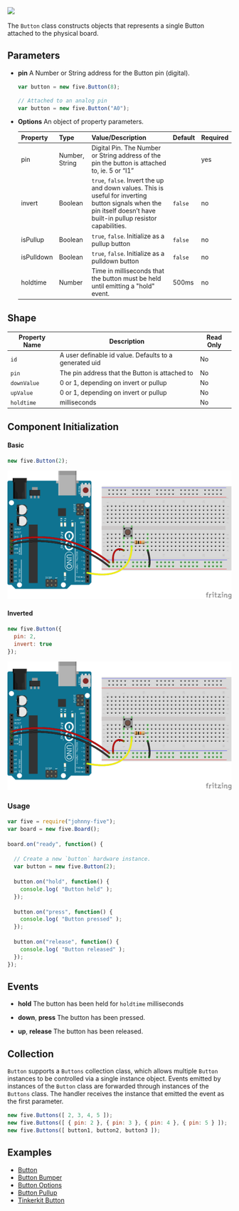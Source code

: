 ![](http://i.gyazo.com/64310ac819ea06fe771101c95dbf8e96.png)

The `Button` class constructs objects that represents a single Button attached to the physical board. 


## Parameters

- **pin** A Number or String address for the Button pin (digital).
  ```js
  var button = new five.Button(8);
  ```

  ```js
  // Attached to an analog pin
  var button = new five.Button("A0");
  ```

- **Options** An object of property parameters.
  <span class="abbreviate-table">

  | Property | Type           | Value/Description                                                                                                                                        | Default | Required |
  |---------------|----------------|------------------------------------|----------------------------------------------------------------------------------------------------------------------------------------------------|----------|
  | pin           | Number, String | Digital Pin. The Number or String address of the pin the button is attached to, ie. 5 or “I1”                                                                   | | yes      |
  | invert        | Boolean        | `true`, `false`. Invert the up and down values. This is useful for inverting button signals when the pin itself doesn’t have built-in pullup resistor capabilities. | `false` | no       |
  | isPullup      | Boolean        | `true`, `false`. Initialize as a pullup button                                                                                                                      | `false` | no       |
  | isPulldown      | Boolean        | `true`, `false`. Initialize as a pulldown button                                                                                                                      | `false` | no       |
  | holdtime      | Number         | Time in milliseconds that the button must be held until emitting a "hold" event. | 500ms                                                    | no       |
  </span>

## Shape

| Property Name | Description | Read Only |
|---------------| ----------- | ----------|
| `id` | A user definable id value. Defaults to a generated uid | No |
| `pin` | The pin address that the Button is attached to | No |
| `downValue` | 0 or 1, depending on invert or pullup | No |
| `upValue` | 0 or 1, depending on invert or pullup | No |
| `holdtime` | milliseconds | No |


## Component Initialization

#### Basic

```js
new five.Button(2);
```
![button breadboard](https://github.com/rwaldron/johnny-five/raw/master/docs/breadboard/button.png)

#### Inverted

```js
new five.Button({
  pin: 2, 
  invert: true
});
```
![button breadboard](https://github.com/rwaldron/johnny-five/raw/master/docs/breadboard/button.png)

### Usage
```js
var five = require("johnny-five");
var board = new five.Board();

board.on("ready", function() {

  // Create a new `button` hardware instance.
  var button = new five.Button(2);

  button.on("hold", function() {
    console.log( "Button held" );
  });

  button.on("press", function() {
    console.log( "Button pressed" );
  });

  button.on("release", function() {
    console.log( "Button released" );
  });
});
```


## Events

- **hold** The button has been held for `holdtime` milliseconds

- **down**, **press** The button has been pressed.

- **up**, **release** The button has been released.


## Collection

`Button` supports a `Buttons` collection class, which allows multiple `Button` instances to be controlled via a single instance object. Events emitted by instances of the `Button` class are forwarded through instances of the `Buttons` class. The handler receives the instance that emitted the event as the first parameter.

```js
new five.Buttons([ 2, 3, 4, 5 ]);
new five.Buttons([ { pin: 2 }, { pin: 3 }, { pin: 4 }, { pin: 5 } ]);
new five.Buttons([ button1, button2, button3 ]);
```


<!--remove-start-->

## Examples

- [Button](https://github.com/rwldrn/johnny-five/blob/master/docs/button.md)
- [Button Bumper](https://github.com/rwldrn/johnny-five/blob/master/docs/button-bumper.md)
- [Button Options](https://github.com/rwldrn/johnny-five/blob/master/docs/button-options.md)
- [Button Pullup](https://github.com/rwldrn/johnny-five/blob/master/docs/button-pullup.md)
- [Tinkerkit Button](https://github.com/rwldrn/johnny-five/blob/master/docs/tinkerkit-button.md)

<!--remove-end-->
